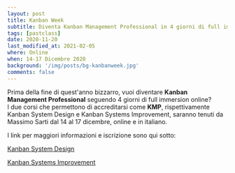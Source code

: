 ```yaml
---
layout: post
title: Kanban Week
subtitle: Diventa Kanban Management Professional in 4 giorni di full immersion
tags: [pastclass]
date: 2020-11-20
last_modified_at: 2021-02-05
where: Online
when: 14-17 Dicembre 2020
background: '/img/posts/bg-kanbanweek.jpg'
comments: false
---
```

Prima della fine di quest'anno bizzarro, vuoi diventare **Kanban Management Professional** seguendo 4 giorni di full immersion online?  
I due corsi che permettono di accreditarsi come **KMP**, rispettivamente Kanban System Design e Kanban Systems Improvement, saranno tenuti da Massimo Sarti dal 14 al 17 dicembre, online e in italiano.

I link per maggiori informazioni e iscrizione sono qui sotto:

[Kanban System Design](https://kanban-system-design-kmp-1-online.eventbrite.it)

[Kanban Systems Improvement](https://kanban-systems-improvement-kmp-2-online.eventbrite.it)
